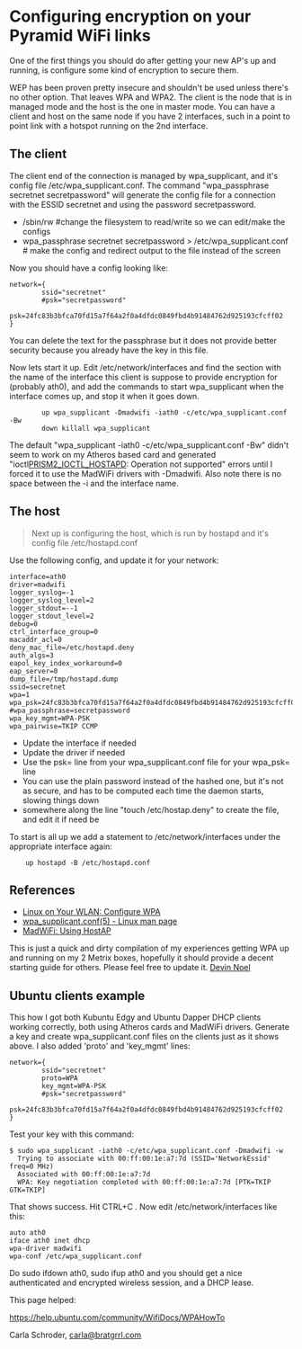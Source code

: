 # Configuring encryption on your Pyramid WiFi links #

One of the first things you should do after getting your new AP's up and running, is configure some kind of encryption to secure them.

WEP has been proven pretty insecure and shouldn't be used unless there's no other option. That leaves WPA and WPA2. The client is the node that is in managed mode and the host is the one in master mode. You can have a client and host on the same node if you have 2 interfaces, such in a point to point link with a hotspot running on the 2nd interface.

## The client ##
The client end of the connection is managed by wpa\_supplicant, and it's config file /etc/wpa\_supplicant.conf. The command "wpa\_passphrase secretnet secretpassword" will generate the config file for a connection with the ESSID secretnet and using the password secretpassword.

  * /sbin/rw #change the filesystem to read/write so we can edit/make the configs
  * wpa\_passphrase secretnet secretpassword > /etc/wpa\_supplicant.conf # make the config and redirect output to the file instead of the screen

Now you should have a config looking like:

```
network={
        ssid="secretnet"
        #psk="secretpassword"
        psk=24fc83b3bfca70fd15a7f64a2f0a4dfdc0849fbd4b91484762d925193cfcff02
}
```

You can delete the text for the passphrase but it does not provide better security because you already have the key in this file.

Now lets start it up. Edit /etc/network/interfaces and find the section with the name of the interface this client is suppose to provide encryption for (probably ath0), and add the commands to start wpa\_supplicant when the interface comes up, and stop it when it goes down.

```
        up wpa_supplicant -Dmadwifi -iath0 -c/etc/wpa_supplicant.conf -Bw
        down killall wpa_supplicant
```

The default "wpa\_supplicant -iath0 -c/etc/wpa\_supplicant.conf -Bw" didn't seem to work on my Atheros based card and generated "ioctl[PRISM2\_IOCTL\_HOSTAPD](PRISM2_IOCTL_HOSTAPD.md): Operation not supported" errors until I forced it to use the MadWiFi drivers with -Dmadwifi. Also note there is no space between the -i and the interface name.

## The host ##
> Next up is configuring the host, which is run by hostapd and it's config file /etc/hostapd.conf

Use the following config, and update it for your network:

```
interface=ath0
driver=madwifi
logger_syslog=-1
logger_syslog_level=2
logger_stdout=--1
logger_stdout_level=2
debug=0
ctrl_interface_group=0
macaddr_acl=0
deny_mac_file=/etc/hostapd.deny
auth_algs=3
eapol_key_index_workaround=0
eap_server=0
dump_file=/tmp/hostapd.dump
ssid=secretnet
wpa=1
wpa_psk=24fc83b3bfca70fd15a7f64a2f0a4dfdc0849fbd4b91484762d925193cfcff02
#wpa_passphrase=secretpassword
wpa_key_mgmt=WPA-PSK
wpa_pairwise=TKIP CCMP
```

  * Update the interface if needed
  * Update the driver if needed
  * Use the psk= line from your wpa\_supplicant.conf file for your wpa\_psk= line
  * You can use the plain password instead of the hashed one, but it's not as secure, and has to be computed each time the daemon starts, slowing things down
  * somewhere along the line "touch /etc/hostap.deny" to create the file, and edit it if need be

To start is all up we add a statement to /etc/network/interfaces under the appropriate interface again:

```
    up hostapd -B /etc/hostapd.conf
```

## References ##

  * [Linux on Your WLAN: Configure WPA](http://www.enterprisenetworkingplanet.com/netsecur/article.php/3594946)
  * [wpa\_supplicant.conf(5) - Linux man page](http://www.die.net/doc/linux/man/man5/wpa_supplicant.conf.5.html)
  * [MadWiFi: Using HostAP](http://madwifi.org/wiki/UserDocs/HostAP)

This is just a quick and dirty compilation of my experiences getting WPA up and running on my 2 Metrix boxes, hopefully it should provide a decent starting guide for others. Please feel free to update it. [Devin Noel](http://www.fallonz.com)


## Ubuntu clients example ##

This how I got both Kubuntu Edgy and Ubuntu Dapper DHCP clients working correctly, both using Atheros cards and MadWiFi drivers. Generate a key and create wpa\_supplicant.conf files on the clients just as it shows above. I also added 'proto' and 'key\_mgmt' lines:


```
network={
        ssid="secretnet"
        proto=WPA
        key_mgmt=WPA-PSK
        #psk="secretpassword"
        psk=24fc83b3bfca70fd15a7f64a2f0a4dfdc0849fbd4b91484762d925193cfcff02
}
```


Test your key with this command:


```
$ sudo wpa_supplicant -iath0 -c/etc/wpa_supplicant.conf -Dmadwifi -w
  Trying to associate with 00:ff:00:1e:a7:7d (SSID='NetworkEssid' freq=0 MHz)
  Associated with 00:ff:00:1e:a7:7d
  WPA: Key negotiation completed with 00:ff:00:1e:a7:7d [PTK=TKIP GTK=TKIP]
```


That shows success.
Hit CTRL+C . Now edit /etc/network/interfaces like this:


```
auto ath0
iface ath0 inet dhcp
wpa-driver madwifi
wpa-conf /etc/wpa_supplicant.conf
```


Do sudo ifdown ath0, sudo ifup ath0 and you should get a nice authenticated
and encrypted wireless session, and a DHCP lease.

This page helped:

https://help.ubuntu.com/community/WifiDocs/WPAHowTo

Carla Schroder, carla@bratgrrl.com